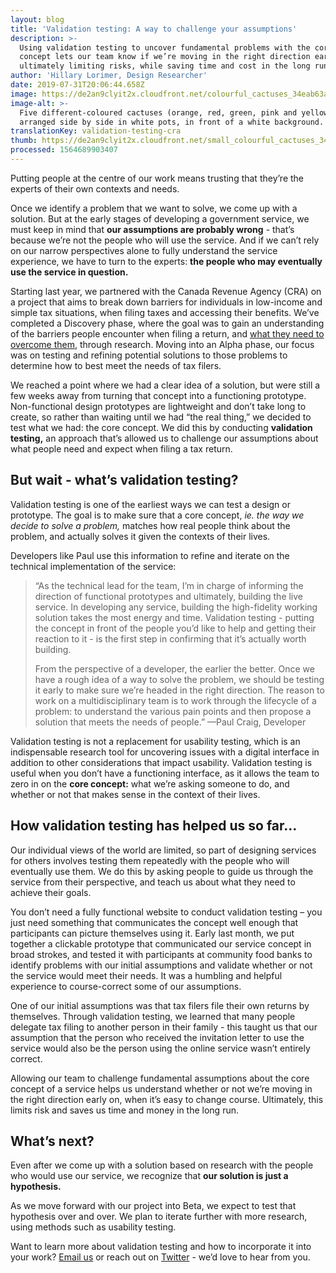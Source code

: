 ```yaml
---
layout: blog
title: 'Validation testing: A way to challenge your assumptions'
description: >-
  Using validation testing to uncover fundamental problems with the core service
  concept lets our team know if we’re moving in the right direction early on,
  ultimately limiting risks, while saving time and cost in the long run.
author: 'Hillary Lorimer, Design Researcher'
date: 2019-07-31T20:06:44.658Z
image: https://de2an9clyit2x.cloudfront.net/colourful_cactuses_34eab63a4d.jpg
image-alt: >-
  Five different-coloured cactuses (orange, red, green, pink and yellow)
  arranged side by side in white pots, in front of a white background.
translationKey: validation-testing-cra
thumb: https://de2an9clyit2x.cloudfront.net/small_colourful_cactuses_34eab63a4d.jpg
processed: 1564689903407
---
```

Putting people at the centre of our work means trusting that they’re the experts of their own contexts and needs. 

Once we identify a problem that we want to solve, we come up with a solution. But at the early stages of developing a government service, we must keep in mind that **our assumptions are probably wrong** - that’s because we’re not the people who will use the service. And if we can’t rely on our narrow perspectives alone to fully understand the service experience, we have to turn to the experts: **the people who may eventually use the service in question.** 

Starting last year, we partnered with the Canada Revenue Agency (CRA) on a project that aims to break down barriers for individuals in low-income and simple tax situations, when filing taxes and accessing their benefits. We’ve completed a Discovery phase, where the goal was to gain an understanding of the barriers people encounter when filing a return, and [what they need to overcome them](https://twitter.com/CDS_GC/status/1131205976701452288), through research. Moving into an Alpha phase, our focus was on testing and refining potential solutions to those problems to determine how to best meet the needs of tax filers. 

We reached a point where we had a clear idea of a solution, but were still a few weeks away from turning that concept into a functioning prototype. Non-functional design prototypes are lightweight and don’t take long to create, so rather than waiting until we had “the real thing,” we decided to test what we had: the core concept. We did this by conducting **validation testing,** an approach that’s allowed us to challenge our assumptions about what people need and expect when filing a tax return.

## But wait - what’s validation testing?

Validation testing is one of the earliest ways we can test a design or prototype. The goal is to make sure that a core concept, _ie. the way we decide to solve a problem,_ matches how real people think about the problem, and actually solves it given the contexts of their lives. 

Developers like Paul use this information to refine and iterate on the technical implementation of the service: 

> “As the technical lead for the team, I’m in charge of informing the direction of functional prototypes and ultimately, building the live service. In developing any service, building the high-fidelity working solution takes the most energy and time. Validation testing - putting the concept in front of the people you’d like to help and getting their reaction to it - is the first step in confirming that it’s actually worth building.
>
> From the perspective of a developer, the earlier the better. Once we have a rough idea of a way to solve the problem, we should be testing it early to make sure we’re headed in the right direction. The reason to work on a multidisciplinary team is to work through the lifecycle of a problem: to understand the various pain points and then propose a solution that meets the needs of people.”
> —Paul Craig, Developer

Validation testing is not a replacement for usability testing, which is an indispensable research tool for uncovering issues with a digital interface in addition to other considerations that impact usability. Validation testing is useful when you don’t have a functioning interface, as it allows the team to zero in on the **core concept:** what we’re asking someone to do, and whether or not that makes sense in the context of their lives. 

## How validation testing has helped us so far...

Our individual views of the world are limited, so part of designing services for others involves testing them repeatedly with the people who will eventually use them. We do this by asking people to guide us through the service from their perspective, and teach us about what they need to achieve their goals.

You don’t need a fully functional website to conduct validation testing – you just need something that communicates the concept well enough that participants can picture themselves using it. Early last month, we put together a clickable prototype that communicated our service concept in broad strokes, and tested it with participants at community food banks to identify problems with our initial assumptions and validate whether or not the service would meet their needs. It was a humbling and helpful experience to course-correct some of our assumptions. 

One of our initial assumptions was that tax filers file their own returns by themselves. Through validation testing, we learned that many people delegate tax filing to another person in their family - this taught us that our assumption that the person who received the invitation letter to use the service would also be the person using the online service wasn’t entirely correct.

Allowing our team to challenge fundamental assumptions about the core concept of a service helps us understand whether or not we’re moving in the right direction early on, when it’s easy to change course. Ultimately, this limits risk and saves us time and money in the long run. 

## What’s next?

Even after we come up with a solution based on research with the people who would use our service, we recognize that **our solution is just a hypothesis.** 

As we move forward with our project into Beta, we expect to test that hypothesis over and over. We plan to iterate further with more research, using methods such as usability testing. 

Want to learn more about validation testing and how to incorporate it into your work? [Email us](mailto:cds-snc@tbs-sct.gc.ca) or reach out on [Twitter](https://twitter.com/CDS_GC) - we’d love to hear from you.

